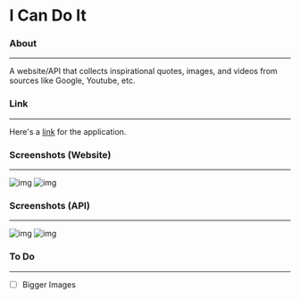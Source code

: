 # I Can Do It

### About
---
A website/API that collects inspirational quotes, images, and videos from sources like Google, Youtube, etc.

### Link
---
Here's a [link](https://i-can-do-it.vercel.app/) for the application.

### Screenshots (Website)
---
![img](https://i.imgur.com/0a5LVF1.png)
![img](https://i.imgur.com/oT5lvJI.png)

### Screenshots (API)
---
![img](https://i.imgur.com/NlHGzvy.png)
![img](https://i.imgur.com/bwFHI1U.png)

### To Do
---
- [ ] Bigger Images
